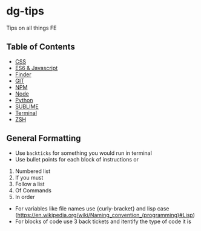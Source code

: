 # dg-tips
Tips on all things FE

## Table of Contents
* [CSS](/CSS/README.md)
* [ES6 & Javascript](/JS/README.md)
* [Finder](/FINDER/README.md)
* [GIT](/GIT/README.md)
* [NPM](/NPM/README.md)
* [Node](/NODE/README.md)
* [Python](/PYTHON/README.md)
* [SUBLIME](/SUBLIME/README.md)
* [Terminal](/TERMINAL/README.md)
* [ZSH](/ZSH/README.md)

## General Formatting
* Use `backticks` for something you would run in terminal
* Use bullet points for each block of instructions or
1. Numbered list
2. If you must
3. Follow a list 
4. Of Commands
5. In order
* For variables like file names use {curly-bracket} and lisp case (https://en.wikipedia.org/wiki/Naming_convention_(programming)#Lisp)
* For blocks of code use 3 back tickets and itentify the type of code it is

